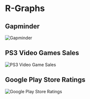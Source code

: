 # R-Graphs

## Gapminder

![Gapminder](https://github.com/winnie1312/grab/blob/master/grab-landingpage-winnie.gif)

## PS3 Video Games Sales

![PS3 Video Game Sales](https://github.com/winnie1312/grab/blob/master/grab-landingpage-winnie.gif)

## Google Play Store Ratings

![Google Play Store Ratings](https://github.com/winnie1312/grab/blob/master/grab-landingpage-winnie.gif)
